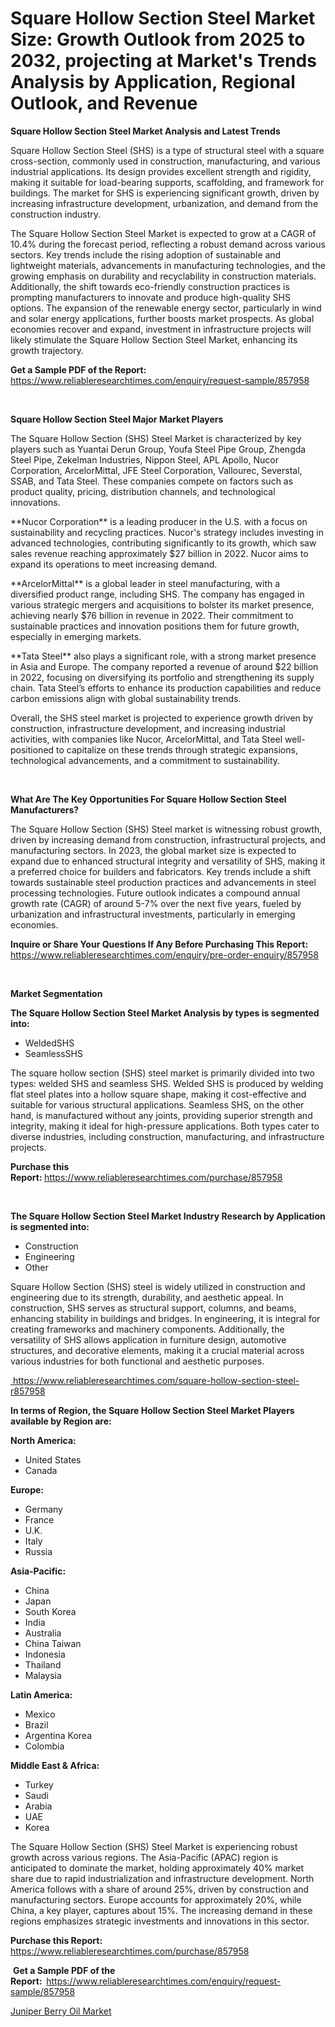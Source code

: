 <p><h1>Square Hollow Section Steel Market Size: Growth Outlook from 2025 to 2032, projecting at Market's Trends Analysis by Application, Regional Outlook, and Revenue</h1></p><p><strong>Square Hollow Section Steel Market Analysis and Latest Trends</strong></p>
<p><p>Square Hollow Section Steel (SHS) is a type of structural steel with a square cross-section, commonly used in construction, manufacturing, and various industrial applications. Its design provides excellent strength and rigidity, making it suitable for load-bearing supports, scaffolding, and framework for buildings. The market for SHS is experiencing significant growth, driven by increasing infrastructure development, urbanization, and demand from the construction industry.</p><p>The Square Hollow Section Steel Market is expected to grow at a CAGR of 10.4% during the forecast period, reflecting a robust demand across various sectors. Key trends include the rising adoption of sustainable and lightweight materials, advancements in manufacturing technologies, and the growing emphasis on durability and recyclability in construction materials. Additionally, the shift towards eco-friendly construction practices is prompting manufacturers to innovate and produce high-quality SHS options. The expansion of the renewable energy sector, particularly in wind and solar energy applications, further boosts market prospects. As global economies recover and expand, investment in infrastructure projects will likely stimulate the Square Hollow Section Steel Market, enhancing its growth trajectory.</p></p>
<p><strong>Get a Sample PDF of the Report:&nbsp;</strong> <a href="https://www.reliableresearchtimes.com/enquiry/request-sample/857958?utm_campaign=2931&utm_medium=2&utm_source=Github&utm_content=ia&utm_term=31032025&utm_id=square-hollow-section-steel">https://www.reliableresearchtimes.com/enquiry/request-sample/857958</a></p>
<p>&nbsp;</p>
<p><strong>Square Hollow Section Steel Major Market Players</strong></p>
<p><p>The Square Hollow Section (SHS) Steel Market is characterized by key players such as Yuantai Derun Group, Youfa Steel Pipe Group, Zhengda Steel Pipe, Zekelman Industries, Nippon Steel, APL Apollo, Nucor Corporation, ArcelorMittal, JFE Steel Corporation, Vallourec, Severstal, SSAB, and Tata Steel. These companies compete on factors such as product quality, pricing, distribution channels, and technological innovations.</p><p>**Nucor Corporation** is a leading producer in the U.S. with a focus on sustainability and recycling practices. Nucor's strategy includes investing in advanced technologies, contributing significantly to its growth, which saw sales revenue reaching approximately $27 billion in 2022. Nucor aims to expand its operations to meet increasing demand.</p><p>**ArcelorMittal** is a global leader in steel manufacturing, with a diversified product range, including SHS. The company has engaged in various strategic mergers and acquisitions to bolster its market presence, achieving nearly $76 billion in revenue in 2022. Their commitment to sustainable practices and innovation positions them for future growth, especially in emerging markets.</p><p>**Tata Steel** also plays a significant role, with a strong market presence in Asia and Europe. The company reported a revenue of around $22 billion in 2022, focusing on diversifying its portfolio and strengthening its supply chain. Tata Steel’s efforts to enhance its production capabilities and reduce carbon emissions align with global sustainability trends.</p><p>Overall, the SHS steel market is projected to experience growth driven by construction, infrastructure development, and increasing industrial activities, with companies like Nucor, ArcelorMittal, and Tata Steel well-positioned to capitalize on these trends through strategic expansions, technological advancements, and a commitment to sustainability.</p></p>
<p>&nbsp;</p>
<p><strong>What Are The Key Opportunities For Square Hollow Section Steel Manufacturers?</strong></p>
<p><p>The Square Hollow Section (SHS) Steel market is witnessing robust growth, driven by increasing demand from construction, infrastructural projects, and manufacturing sectors. In 2023, the global market size is expected to expand due to enhanced structural integrity and versatility of SHS, making it a preferred choice for builders and fabricators. Key trends include a shift towards sustainable steel production practices and advancements in steel processing technologies. Future outlook indicates a compound annual growth rate (CAGR) of around 5-7% over the next five years, fueled by urbanization and infrastructural investments, particularly in emerging economies.</p></p>
<p><strong>Inquire or Share Your Questions If Any Before Purchasing This Report:</strong> <a href="https://www.reliableresearchtimes.com/enquiry/pre-order-enquiry/857958?utm_campaign=2931&utm_medium=2&utm_source=Github&utm_content=ia&utm_term=31032025&utm_id=square-hollow-section-steel">https://www.reliableresearchtimes.com/enquiry/pre-order-enquiry/857958</a></p>
<p>&nbsp;</p>
<p><strong>Market Segmentation</strong></p>
<p><strong>The Square Hollow Section Steel Market Analysis by types is segmented into:</strong></p>
<p><ul><li>WeldedSHS</li><li>SeamlessSHS</li></ul></p>
<p><p>The square hollow section (SHS) steel market is primarily divided into two types: welded SHS and seamless SHS. Welded SHS is produced by welding flat steel plates into a hollow square shape, making it cost-effective and suitable for various structural applications. Seamless SHS, on the other hand, is manufactured without any joints, providing superior strength and integrity, making it ideal for high-pressure applications. Both types cater to diverse industries, including construction, manufacturing, and infrastructure projects.</p></p>
<p><strong>Purchase this Report:&nbsp;</strong><a href="https://www.reliableresearchtimes.com/purchase/857958?utm_campaign=2931&utm_medium=2&utm_source=Github&utm_content=ia&utm_term=31032025&utm_id=square-hollow-section-steel">https://www.reliableresearchtimes.com/purchase/857958</a></p>
<p>&nbsp;</p>
<p><strong>The Square Hollow Section Steel Market Industry Research by Application is segmented into:</strong></p>
<p><ul><li>Construction</li><li>Engineering</li><li>Other</li></ul></p>
<p><p>Square Hollow Section (SHS) steel is widely utilized in construction and engineering due to its strength, durability, and aesthetic appeal. In construction, SHS serves as structural support, columns, and beams, enhancing stability in buildings and bridges. In engineering, it is integral for creating frameworks and machinery components. Additionally, the versatility of SHS allows application in furniture design, automotive structures, and decorative elements, making it a crucial material across various industries for both functional and aesthetic purposes.</p></p>
<p><a href="https://www.reliableresearchtimes.com/square-hollow-section-steel-r857958?utm_campaign=2931&utm_medium=2&utm_source=Github&utm_content=ia&utm_term=31032025&utm_id=square-hollow-section-steel">&nbsp;https://www.reliableresearchtimes.com/square-hollow-section-steel-r857958</a></p>
<p><strong>In terms of Region, the Square Hollow Section Steel Market Players available by Region are:</strong></p>
<p>
    <p> <strong> North America: </strong>
        <ul>
            <li>United States</li>
            <li>Canada</li>
        </ul>
        </p> 
    <p> <strong> Europe: </strong>
        <ul>
            <li>Germany</li>
            <li>France</li>
            <li>U.K.</li>
            <li>Italy</li>
            <li>Russia</li>
        </ul>
        </p> 
    <p> <strong> Asia-Pacific: </strong>
        <ul>
            <li>China</li>
            <li>Japan</li>
            <li>South Korea</li>
            <li>India</li>
            <li>Australia</li>
            <li>China Taiwan</li>
            <li>Indonesia</li>
            <li>Thailand</li>
            <li>Malaysia</li>
        </ul>
        </p> 
    <p> <strong> Latin America: </strong>
        <ul>
            <li>Mexico</li>
            <li>Brazil</li>
            <li>Argentina Korea</li>
            <li>Colombia</li>
        </ul>
        </p> 
    <p> <strong> Middle East & Africa: </strong>
        <ul>
            <li>Turkey</li>
            <li>Saudi</li>
            <li>Arabia</li>
            <li>UAE</li>
            <li>Korea</li>
        </ul>
    </p>
    </p>
<p><p>The Square Hollow Section (SHS) Steel Market is experiencing robust growth across various regions. The Asia-Pacific (APAC) region is anticipated to dominate the market, holding approximately 40% market share due to rapid industrialization and infrastructure development. North America follows with a share of around 25%, driven by construction and manufacturing sectors. Europe accounts for approximately 20%, while China, a key player, captures about 15%. The increasing demand in these regions emphasizes strategic investments and innovations in this sector.</p></p>
<p><strong>Purchase this Report: </strong><a href="https://www.reliableresearchtimes.com/purchase/857958?utm_campaign=2931&utm_medium=2&utm_source=Github&utm_content=ia&utm_term=31032025&utm_id=square-hollow-section-steel">https://www.reliableresearchtimes.com/purchase/857958</a></p>
<p>&nbsp;<strong>Get a Sample PDF of the Report:&nbsp;&nbsp;</strong><a href="https://www.reliableresearchtimes.com/enquiry/request-sample/857958?utm_campaign=2931&utm_medium=2&utm_source=Github&utm_content=ia&utm_term=31032025&utm_id=square-hollow-section-steel">https://www.reliableresearchtimes.com/enquiry/request-sample/857958</a></p>
<p><strong></strong></p>
<p><p><a href="https://github.com/ajayanhaizan/Market-Research-Report-List-1/blob/main/juniper-berry-oil-market.md?utm_campaign=2931&utm_medium=2&utm_source=Github&utm_content=ia&utm_term=31032025&utm_id=square-hollow-section-steel">Juniper Berry Oil Market</a></p></p>
